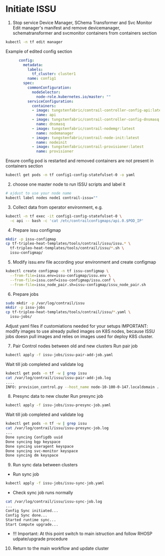 # Initiate ISSU

1. Stop service Device Manager, SChema Transformer and Svc Monitor
Edit manager's manifest and remove devicemanager, schematransformer
and svcmonitor containers from containers section
```bash
kubectl -n tf edit manager
```
Example of edited config section
```yaml
      config:
        metadata:
          labels:
            tf_cluster: cluster1
          name: config1
        spec:
          commonConfiguration:
            nodeSelector:
              node-role.kubernetes.io/master: ""
          serviceConfiguration:
            containers:
            - image: tungstenfabric/contrail-controller-config-api:latest
              name: api
            - image: tungstenfabric/contrail-controller-config-dnsmasq:latest
              name: dnsmasq
            - image: tungstenfabric/contrail-nodemgr:latest
              name: nodemanager
            - image: tungstenfabric/contrail-node-init:latest
              name: nodeinit
            - image: tungstenfabric/contrail-provisioner:latest
              name: provisioner
```
Ensure config pod is restarted and removed containers are not present in containers section
```bash
kubectl get pods -n tf config1-config-statefulset-0 -o yaml
```

2. choose one master node to run ISSU scripts and label it
```bash
# ajdust to use your node name
kubectl label nodes node1 contrail-issu=""
```

3. Collect data from operator environment, e.g.
```bash
kubectl -n tf exec -it config1-config-statefulset-0 \
  -c api -- bash -c 'cat /etc/contrailconfigmaps/api.0.$POD_IP'
```

4. Prepare issu configmap
```bash
mkdir -p issu-configmap
cp tf-tripleo-heat-templates/tools/contrail/issu/issu.* \
  tf-tripleo-heat-templates/tools/contrail/issu/*.sh \
  issu-configmap/
```

5. Modify issu.env file according your environment and create configmap
```bash
kubectl create configmap -n tf issu-configmap \
  --from-file=issu.env=issu-configmap/issu.env \
  --from-file=issu.conf=issu-configmap/issu.conf \
  --from-file=issu_node_pair.sh=issu-configmap/issu_node_pair.sh
```

6. Prepare jobs
```bash
sudo mkdir -p /var/log/contrail/issu
mkdir -p issu-jobs
cp tf-tripleo-heat-templates/tools/contrail/issu/*.yaml \
  issu-jobs/
```
Adjust yaml files if customiations needed for your setups
IMPORTANT: modify images to use already pulled images on K8S nodes, because
ISSU jobs doesn pull images and relies on images used for deploy K8S cluster.

7. Pair Control nodes between old and new clusters
Run pair job
```bash
kubectl apply -f issu-jobs/issu-pair-add-job.yaml
```
Wait till job completed and validate log
```bash
kubectl get pods -n tf -w | grep issu
cat /var/log/contrail/issu/issu-pair-add-job.log
....
INFO: provision_control.py --host_name node-10-100-0-147.localdomain ... exit with code 0
```

8. Presync data to new clsuter
Run presync job
```bash
kubectl apply -f issu-jobs/issu-presync-job.yaml
```
Wait till job completed and validate log
```bash
kubectl get pods -n tf -w | grep issu
cat /var/log/contrail/issu/issu-presync-job.log
...
Done syncing Configdb uuid
Done syncing bgp keyspace
Done syncing useragent keyspace
Done syncing svc-monitor keyspace
Done syncing dm keyspace
```

9. Run sync data between clusters
- Run sync job
```bash
kubectl apply -f issu-jobs/issu-sync-job.yaml
```
- Check sync job runs normally
```bash
cat /var/log/contrail/issu/issu-sync-job.log
...
Config Sync initiated...
Config Sync done...
Started runtime sync...
Start Compute upgrade...
```
- !!! Important: At this point switch to main istruction and follow RHOSP udpate/upgrade procedure 

10. Return to the main workflow and update cluster
